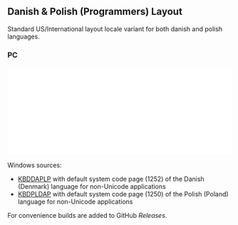 ## Danish & Polish (Programmers) Layout

Standard US/International layout locale variant for both danish and polish languages.

### PC

![](./assets/layout-pc-qwerty.svg)

Windows sources:

- [KBDDAPLP](win/kbddaplp/KBDDAPLP.klc) with default system code page (1252) of the Danish (Denmark) language for non-Unicode applications
- [KBDPLDAP](win/kbdpldap/KBDPLDAP.klc) with default system code page (1250) of the Polish (Poland) language for non-Unicode applications

For convenience builds are added to GitHub _Releases_.

